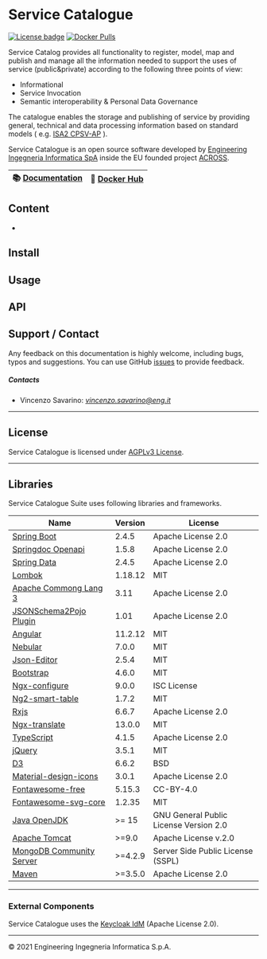 # Service Catalogue

[![License badge](https://img.shields.io/github/license/OPSILab/Idra.svg)](https://opensource.org/licenses/AGPL-3.0)
[![Docker Pulls](https://img.shields.io/docker/pulls/capesuite/service-catalog)](https://hub.docker.com/r/capesuite/service-catalog)


Service Catalog provides all functionality to register, model, map and publish and manage all the information needed to support the uses of service (public&private) according to the following three points of view:

- Informational
- Service Invocation
- Semantic interoperability & Personal Data Governance

The catalogue enables the storage and publishing of service by providing general, technical and data processing information based on standard models ( e.g. [ISA2 CPSV-AP](https://joinup.ec.europa.eu/collection/semantic-interoperability-community-semic/solution/core-public-service-vocabulary-application-profile/about) ).

Service Catalogue is an open source software developed by
[Engineering Ingegneria Informatica SpA](http://www.eng.it) inside the EU founded project [ACROSS](https://across-h2020.eu/).

| :books: [Documentation](https://) | :whale: [Docker Hub](https://hub.docker.com/u/capesuite)|
|---|---|

## Content

-  

## Install



## Usage



## API




## Support / Contact

Any feedback on this documentation is highly welcome, including bugs, typos and suggestions. You can use GitHub [issues](https://github.com/OPSILab/Service-Catalogue/issues)
to provide feedback.

##### Contacts

-   Vincenzo Savarino: [_vincenzo.savarino@eng.it_](mailto:vincenzo.savarino@eng.it)

---

## License

Service Catalogue is licensed under [AGPLv3 License](./LICENSE).

---
## Libraries

Service Catalogue Suite uses following libraries and frameworks.

| Name                                                                                    | Version       | License                           |
|-----------------------------------------------------------------------------------------|---------------|-----------------------------------|
| [Spring Boot](https://spring.io/projects/spring-boot)                                   | 2.4.5         | Apache License 2.0                |
| [Springdoc Openapi](https://springdoc.org)                                              | 1.5.8         | Apache License 2.0                |
| [Spring Data](https://spring.io/projects/spring-data)                                   | 2.4.5         | Apache License 2.0                |
| [Lombok](https://projectlombok.org/)                                                    | 1.18.12       | MIT                               |
| [Apache Commong Lang 3](https://commons.apache.org)                                     | 3.11          | Apache License 2.0                |
| [JSONSchema2Pojo Plugin](http://jsonschema2pojo.org)                                    | 1.01          | Apache License 2.0                |
| [Angular](angular.io)                                                                   | 11.2.12       | MIT                               |
| [Nebular](https://akveo.github.io/nebular)                                              | 7.0.0         | MIT                               |
| [Json-Editor](https://github.com/json-editor/json-editor)                               | 2.5.4         | MIT                               |
| [Bootstrap](https://getbootstrap.com )                                                  | 4.6.0         | MIT                               |
| [Ngx-configure](https://github.com/catrielmuller/ngx-configure)                         | 9.0.0         | ISC License                       |
| [Ng2-smart-table](https://akveo.github.io/ng2-smart-table)                              | 1.7.2         | MIT                               |
| [Rxjs](https://rxjs.dev/guide/overview)                                                 | 6.6.7         | Apache License 2.0                |
| [Ngx-translate](http://www.ngx-translate.com/)                                          | 13.0.0        | MIT                               |
| [TypeScript](https://www.typescriptlang.org)                                            | 4.1.5         | Apache License 2.0                |
| [jQuery](jquery.com)                                                                    | 3.5.1         | MIT                               |
| [D3](https://d3js.org)                                                                  | 6.6.2         | BSD                               |
| [Material-design-icons](https://github.com/google/material-design-icons)                | 3.0.1         | Apache License 2.0                |
| [Fontawesome-free](https://fontawesome.com)                                             | 5.15.3        | CC-BY-4.0                         |
| [Fontawesome-svg-core](https://www.npmjs.com/package/@fortawesome/fontawesome-svg-core) | 1.2.35        | MIT                               |                                                                  |               |                                   |
| [Java OpenJDK](https://openjdk.java.net/)                                                                      | >= 15                 | GNU General Public License Version 2.0  |
| [Apache Tomcat](https://tomcat.apache.org)                                                                     | >=9.0                | Apache License v.2.0                    |
| [MongoDB Community Server](www.mongodb.com)                                                                    | >=4.2.9              | Server Side Public License (SSPL)       |
| [Maven](https://maven.apache.org)                                                                              | >=3.5.0              | Apache License 2.0                      |
---
### External Components

Service Catalogue uses the [Keycloak IdM](https://www.keycloak.org/) (Apache License 2.0).

---


© 2021 Engineering Ingegneria Informatica S.p.A.

